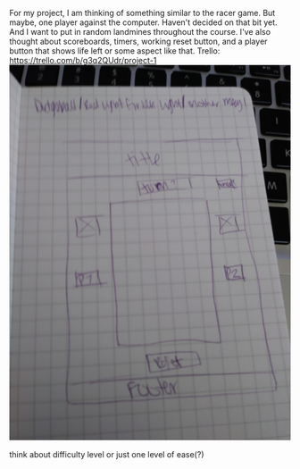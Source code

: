 For my project, I am thinking of something similar to the racer game. But maybe, one player against the computer. Haven't decided on that bit yet. And I want to put in random landmines throughout the course. I've also thought about scoreboards, timers, working reset button, and a player button that shows life left or some aspect like that.
Trello: https://trello.com/b/g3q2QUdr/project-1
<img src="Wireframe.jpg">

think about difficulty level or just one level of ease(?)


